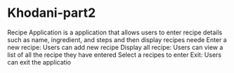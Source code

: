 # Khodani-part2
Recipe Application is a application that allows users to enter recipe details such as name, ingredient, and steps and then display recipes neede
Enter a new recipe: Users can add new recipe
Display all recipe: Users can view a list of all the recipe they have entered
Select a recipes to enter
Exit: Users can exit the applicatio
